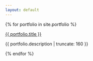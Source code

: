 ```yaml
---
layout: default
---
```


{% for portfolio in site.portfolio %}
   <article>
      <a href="{{ portfolio.url | prepend: site.baseurl }}">
         <p>{{ portfolio.title }}</p>
      </a>
      <p class="post-excerpt">{{ portfolio.description | truncate: 160 }}</p>
   </article>
{% endfor %}     
